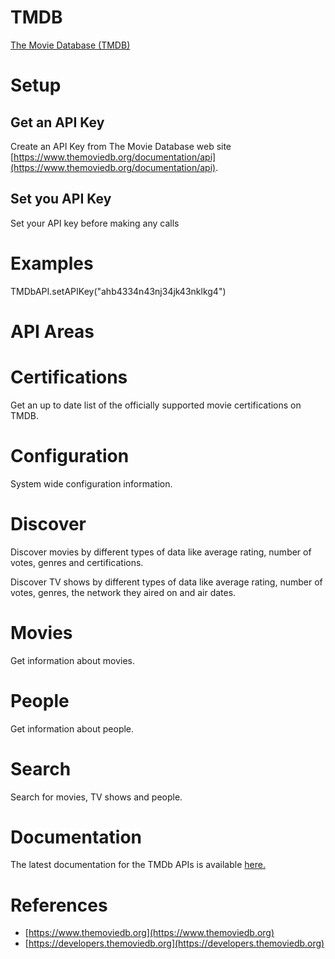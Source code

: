 # TMDB
[The Movie Database (TMDB)
](https://www.themoviedb.org/)



# Setup


## Get an API Key

Create an API Key from The Movie Database web site [https://www.themoviedb.org/documentation/api](https://www.themoviedb.org/documentation/api).

## Set you API Key

Set your API key before making any calls

# Examples

TMDbAPI.setAPIKey("ahb4334n43nj34jk43nklkg4")

# API Areas

# Certifications

Get an up to date list of the officially supported movie certifications on TMDB.

# Configuration

System wide configuration information.

# Discover

Discover movies by different types of data like average rating, number of votes, genres and certifications.

Discover TV shows by different types of data like average rating, number of votes, genres, the network they aired on and air dates.

# Movies

Get information about movies.

# People

Get information about people.

# Search

Search for movies, TV shows and people.

# Documentation

The latest documentation for the TMDb APIs is available [here.
](https://adamayoung.github.io/TMDb/)


# References

* [https://www.themoviedb.org](https://www.themoviedb.org)
* [https://developers.themoviedb.org](https://developers.themoviedb.org)

